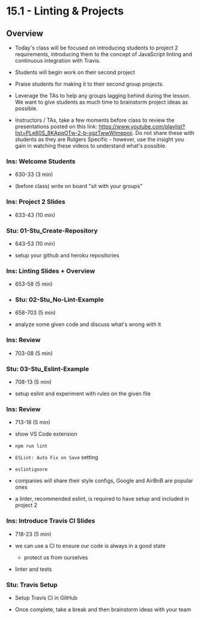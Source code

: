 # 15.1 - Linting & Projects

## Overview

- Today's class will be focused on introducing students to project 2 requirements, introducing them to the concept of JavaScript linting and continuous integration with Travis.

- Students will begin work on their second project

- Praise students for making it to their second group projects.

- Leverage the TAs to help any groups lagging behind during the lesson. We want to give students as much time to brainstorm project ideas as possible.

- Instructors / TAs, take a few moments before class to review the presentations posted on this link: <https://www.youtube.com/playlist?list=PLe80S_8KApqOTw-2-b-sgzTwwWImepoii>. Do not share these with students as they are Rutgers Specific - however, use the insight you gain in watching these videos to understand what's possible.

### Ins: Welcome Students

- 630-33 (3 min)

- (before class) write on board "sit with your groups"

### Ins: Project 2 Slides

- 633-43 (10 min)

### Stu: 01-Stu_Create-Repository

- 643-53 (10 min)

- setup your github and heroku repositories

### Ins: Linting Slides + Overview

- 653-58 (5 min)

- ### Stu: 02-Stu_No-Lint-Example

- 658-703 (5 min)

- analyze some given code and discuss what's wrong with it

### Ins: Review

- 703-08 (5 min)

### Stu: 03-Stu_Eslint-Example

- 708-13 (5 min)

- setup eslint and experiment with rules on the given file

### Ins: Review

- 713-18 (5 min)

- show VS Code extension

- `npm run lint`

- `ESLint: Auto Fix on Save` setting

- `eslintignore`

- companies will share their style configs, Google and AirBnB are popular ones

- a linter, recommended eslint, is required to have setup and included in project 2

### Ins: Introduce Travis CI Slides

- 718-23 (5 min)

- we can use a CI to ensure our code is always in a good state

  - protect us from ourselves

- linter and tests

### Stu: Travis Setup

- Setup Travis CI in GitHub

- Once complete, take a break and then brainstorm ideas with your team
